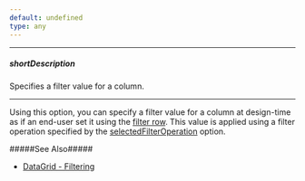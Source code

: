 ```yaml
---
default: undefined
type: any
---
```

---
##### shortDescription
Specifies a filter value for a column.

---
Using this option, you can specify a filter value for a column at design-time as if an end-user set it using the [filter row](/api-reference/10%20UI%20Widgets/dxDataGrid/1%20Configuration/filterRow '/Documentation/ApiReference/UI_Widgets/dxDataGrid/Configuration/filterRow/'). This value is applied using a filter operation specified by the [selectedFilterOperation](/api-reference/10%20UI%20Widgets/dxDataGrid/1%20Configuration/columns/selectedFilterOperation.md '/Documentation/ApiReference/UI_Widgets/dxDataGrid/Configuration/columns/#selectedFilterOperation') option.

#####See Also#####
- [DataGrid - Filtering](/concepts/10%20UI%20Widgets/70%20Data%20Grid/030%20Filtering '/Documentation/Guide/UI_Widgets/Data_Grid/Filtering/')